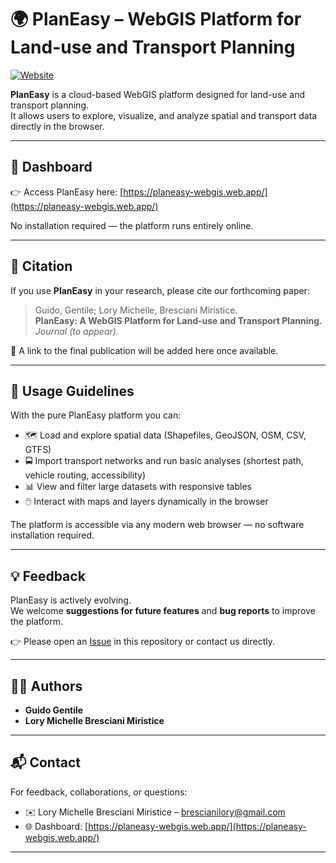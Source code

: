 # 🌍 PlanEasy – WebGIS Platform for Land-use and Transport Planning

[![Website](https://img.shields.io/badge/Dashboard-Live-brightgreen)](https://planeasy-webgis.web.app/)  

**PlanEasy** is a cloud-based WebGIS platform designed for land-use and transport planning.  
It allows users to explore, visualize, and analyze spatial and transport data directly in the browser.  

---

## 🔗 Dashboard

👉 Access PlanEasy here: [https://planeasy-webgis.web.app/](https://planeasy-webgis.web.app/)  

No installation required — the platform runs entirely online.

---

## 📖 Citation

If you use **PlanEasy** in your research, please cite our forthcoming paper:

> Guido, Gentile; Lory Michelle, Bresciani Miristice.  
> **PlanEasy: A WebGIS Platform for Land-use and Transport Planning.** *Journal (to appear).*  

📌 A link to the final publication will be added here once available.  

---

## 🧭 Usage Guidelines

With the pure PlanEasy platform you can:  

- 🗺️ Load and explore spatial data (Shapefiles, GeoJSON, OSM, CSV, GTFS)  
- 🚍 Import transport networks and run basic analyses (shortest path, vehicle routing, accessibility)  
- 📊 View and filter large datasets with responsive tables  
- 🖱️ Interact with maps and layers dynamically in the browser  

The platform is accessible via any modern web browser — no software installation required.  

---

## 💡 Feedback

PlanEasy is actively evolving.  
We welcome **suggestions for future features** and **bug reports** to improve the platform.  

👉 Please open an [Issue](../../issues) in this repository or contact us directly.  

---

## 👩‍🔬 Authors

- **Guido Gentile**  
- **Lory Michelle Bresciani Miristice**  

---

## 📬 Contact

For feedback, collaborations, or questions:  
- ✉️ Lory Michelle Bresciani Miristice – [brescianilory@gmail.com](mailto:brescianilory@gmail.com)  
- 🌐 Dashboard: [https://planeasy-webgis.web.app/](https://planeasy-webgis.web.app/)  

---
